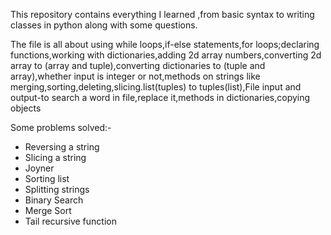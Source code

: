 
 

This repository contains everything I learned ,from basic syntax to writing classes in python along with some questions.

The file is all about using while loops,if-else statements,for loops;declaring functions,working with dictionaries,adding 2d array numbers,converting 2d array to (array and tuple),converting dictionaries to (tuple and array),whether input is integer or not,methods on strings like merging,sorting,deleting,slicing.list(tuples) to tuples(list),File input and output-to search a word in file,replace it,methods in dictionaries,copying objects

Some problems solved:-
  <ul>
 <li>Reversing a string</li>
 <li>Slicing a string </li>
  <li>Joyner</li>
  <li>Sorting list</li>
  <li>Splitting strings</li>
  <li>Binary Search</li>
  <li>Merge Sort</li>
  <li>Tail recursive function</li>
  </ul>


